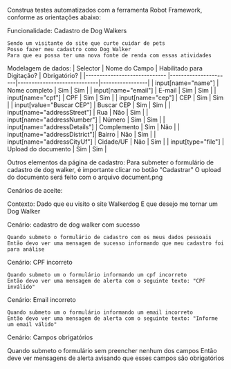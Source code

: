 Construa testes automatizados com a ferramenta Robot Framework, conforme as orientações abaixo:

Funcionalidade: Cadastro de Dog Walkers

    Sendo um visitante do site que curte cuidar de pets
    Posso fazer meu cadastro como Dog Walker
    Para que eu possa ter uma nova fonte de renda com essas atividades

Modelagem de dados:
| Selector                       | Nome do Campo        | Habilitado para Digitação?  | Obrigatório?    |
|-----------------------------   |----------------------|-----------------------------|-----------------|
| input[name="name"]           | Nome completo        | Sim                         | Sim             |
| input[name="email"]          | E-mail               | Sim                         | Sim             |
| input[name="cpf"]            | CPF                  | Sim                         | Sim             |
| input[name="cep"]            | CEP                  | Sim                         | Sim             |
| input[value="Buscar CEP"]    | Buscar CEP           | Sim                         | Sim             |
| input[name="addressStreet"]  | Rua                  | Não                         | Sim             |
| input[name="addressNumber"]  | Número               | Sim                         | Sim             |
| input[name="addressDetails"] | Complemento          | Sim                         | Não             |
| input[name="addressDistrict"]| Bairro               | Não                         | Sim             |
| input[name="addressCityUf"]  | Cidade/UF            | Não                         | Sim             |
| input[type="file"]           | Upload do documento  | Sim                         | Sim             |

Outros elementos da página de cadastro:
Para submeter o formulário de cadastro de dog walker, é importante clicar no botão "Cadastrar"
O upload do documento será feito com o arquivo document.png


Cenários de aceite:

Contexto:
    Dado que eu visito o site Walkerdog
    E que desejo me tornar um Dog Walker

Cenário: cadastro de dog walker com sucesso

    Quando submeto o formulário de cadastro com os meus dados pessoais
    Então devo ver uma mensagem de sucesso informando que meu cadastro foi para análise

Cenário: CPF incorreto

    Quando submeto um o formulário informando um cpf incorreto
    Então devo ver uma mensagem de alerta com o seguinte texto: "CPF inválido"

Cenário: Email incorreto

    Quando submeto um o formulário informando um email incorreto
    Então devo ver uma mensagem de alerta com o seguinte texto: "Informe um email válido"
    
Cenário: Campos obrigatórios

   Quando submeto o formulário sem preencher nenhum dos campos
   Então deve ver mensagens de alerta avisando que esses campos são obrigatórios